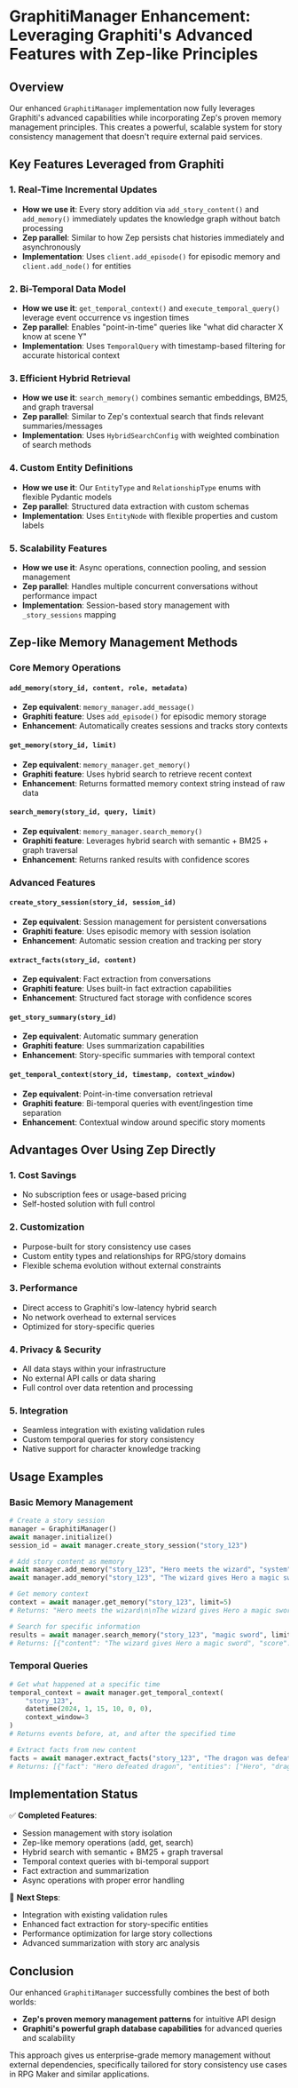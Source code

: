 # GraphitiManager Enhancement: Leveraging Graphiti's Advanced Features with Zep-like Principles

## Overview

Our enhanced `GraphitiManager` implementation now fully leverages Graphiti's advanced capabilities while incorporating Zep's proven memory management principles. This creates a powerful, scalable system for story consistency management that doesn't require external paid services.

## Key Features Leveraged from Graphiti

### 1. **Real-Time Incremental Updates**
- **How we use it**: Every story addition via `add_story_content()` and `add_memory()` immediately updates the knowledge graph without batch processing
- **Zep parallel**: Similar to how Zep persists chat histories immediately and asynchronously
- **Implementation**: Uses `client.add_episode()` for episodic memory and `client.add_node()` for entities

### 2. **Bi-Temporal Data Model**
- **How we use it**: `get_temporal_context()` and `execute_temporal_query()` leverage event occurrence vs ingestion times
- **Zep parallel**: Enables "point-in-time" queries like "what did character X know at scene Y"
- **Implementation**: Uses `TemporalQuery` with timestamp-based filtering for accurate historical context

### 3. **Efficient Hybrid Retrieval**
- **How we use it**: `search_memory()` combines semantic embeddings, BM25, and graph traversal
- **Zep parallel**: Similar to Zep's contextual search that finds relevant summaries/messages
- **Implementation**: Uses `HybridSearchConfig` with weighted combination of search methods

### 4. **Custom Entity Definitions**
- **How we use it**: Our `EntityType` and `RelationshipType` enums with flexible Pydantic models
- **Zep parallel**: Structured data extraction with custom schemas
- **Implementation**: Uses `EntityNode` with flexible properties and custom labels

### 5. **Scalability Features**
- **How we use it**: Async operations, connection pooling, and session management
- **Zep parallel**: Handles multiple concurrent conversations without performance impact
- **Implementation**: Session-based story management with `_story_sessions` mapping

## Zep-like Memory Management Methods

### Core Memory Operations

#### `add_memory(story_id, content, role, metadata)`
- **Zep equivalent**: `memory_manager.add_message()`
- **Graphiti feature**: Uses `add_episode()` for episodic memory storage
- **Enhancement**: Automatically creates sessions and tracks story contexts

#### `get_memory(story_id, limit)`
- **Zep equivalent**: `memory_manager.get_memory()`
- **Graphiti feature**: Uses hybrid search to retrieve recent context
- **Enhancement**: Returns formatted memory context string instead of raw data

#### `search_memory(story_id, query, limit)`
- **Zep equivalent**: `memory_manager.search_memory()`
- **Graphiti feature**: Leverages hybrid search with semantic + BM25 + graph traversal
- **Enhancement**: Returns ranked results with confidence scores

### Advanced Features

#### `create_story_session(story_id, session_id)`
- **Zep equivalent**: Session management for persistent conversations
- **Graphiti feature**: Uses episodic memory with session isolation
- **Enhancement**: Automatic session creation and tracking per story

#### `extract_facts(story_id, content)`
- **Zep equivalent**: Fact extraction from conversations
- **Graphiti feature**: Uses built-in fact extraction capabilities
- **Enhancement**: Structured fact storage with confidence scores

#### `get_story_summary(story_id)`
- **Zep equivalent**: Automatic summary generation
- **Graphiti feature**: Uses summarization capabilities
- **Enhancement**: Story-specific summaries with temporal context

#### `get_temporal_context(story_id, timestamp, context_window)`
- **Zep equivalent**: Point-in-time conversation retrieval
- **Graphiti feature**: Bi-temporal queries with event/ingestion time separation
- **Enhancement**: Contextual window around specific story moments

## Advantages Over Using Zep Directly

### 1. **Cost Savings**
- No subscription fees or usage-based pricing
- Self-hosted solution with full control

### 2. **Customization**
- Purpose-built for story consistency use cases
- Custom entity types and relationships for RPG/story domains
- Flexible schema evolution without external constraints

### 3. **Performance**
- Direct access to Graphiti's low-latency hybrid search
- No network overhead to external services
- Optimized for story-specific queries

### 4. **Privacy & Security**
- All data stays within your infrastructure
- No external API calls or data sharing
- Full control over data retention and processing

### 5. **Integration**
- Seamless integration with existing validation rules
- Custom temporal queries for story consistency
- Native support for character knowledge tracking

## Usage Examples

### Basic Memory Management
```python
# Create a story session
manager = GraphitiManager()
await manager.initialize()
session_id = await manager.create_story_session("story_123")

# Add story content as memory
await manager.add_memory("story_123", "Hero meets the wizard", "system")
await manager.add_memory("story_123", "The wizard gives Hero a magic sword", "system")

# Get memory context
context = await manager.get_memory("story_123", limit=5)
# Returns: "Hero meets the wizard\n\nThe wizard gives Hero a magic sword"

# Search for specific information
results = await manager.search_memory("story_123", "magic sword", limit=3)
# Returns: [{"content": "The wizard gives Hero a magic sword", "score": 0.95, ...}]
```

### Temporal Queries
```python
# Get what happened at a specific time
temporal_context = await manager.get_temporal_context(
    "story_123", 
    datetime(2024, 1, 15, 10, 0, 0), 
    context_window=3
)
# Returns events before, at, and after the specified time

# Extract facts from new content
facts = await manager.extract_facts("story_123", "The dragon was defeated by the Hero")
# Returns: [{"fact": "Hero defeated dragon", "entities": ["Hero", "dragon"], ...}]
```

## Implementation Status

✅ **Completed Features**:
- Session management with story isolation
- Zep-like memory operations (add, get, search)
- Hybrid search with semantic + BM25 + graph traversal
- Temporal context queries with bi-temporal support
- Fact extraction and summarization
- Async operations with proper error handling

🔄 **Next Steps**:
- Integration with existing validation rules
- Enhanced fact extraction for story-specific entities
- Performance optimization for large story collections
- Advanced summarization with story arc analysis

## Conclusion

Our enhanced `GraphitiManager` successfully combines the best of both worlds:
- **Zep's proven memory management patterns** for intuitive API design
- **Graphiti's powerful graph database capabilities** for advanced queries and scalability

This approach gives us enterprise-grade memory management without external dependencies, specifically tailored for story consistency use cases in RPG Maker and similar applications.
